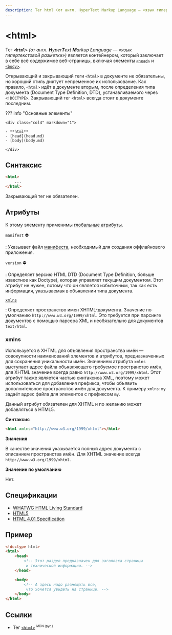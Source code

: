```yaml
---
description: Тег html (от англ. HyperText Markup Language — «язык гипертекстовой разметки») является контейнером, который заключает в себе всё содержимое веб-страницы, включая элементы head и body
---
```


# &lt;html&gt;

Тег **`<html>`** _(от англ. **H**yper**T**ext **M**arkup **L**anguage — «язык гипертекстовой разметки»)_ является контейнером, который заключает в себе всё содержимое веб-страницы, включая элементы [`<head>`](head.md) и [`<body>`](body.md).

Открывающий и закрывающий теги `<html>` в документе не обязательны, но хороший стиль диктует непременное их использование. Как правило, `<html>` идёт в документе вторым, после определения типа документа (Document Type Definition, DTD), устанавливаемого через `<!DOCTYPE>`. Закрывающий тег `<html>` всегда стоит в документе последним.

??? info "Основные элементы"

    <div class="col4" markdown="1">

    - **html**
    - [head](head.md)
    - [body](body.md)

    </div>

## Синтаксис

```html
<html>
    ...
</html>
```

Закрывающий тег не обязателен.

## Атрибуты

К этому элементу применимы [глобальные атрибуты](uni-attr.md).

`manifest` :no_entry:

: Указывает файл [манифеста](https://scriptdev.ru/manifest/), необходимый для создания оффлайнового приложения.

`version` :no_entry:

: Определяет версию HTML DTD (Document Type Definition, больше известное как Doctype), которая управляет текущим документом. Этот атрибут не нужен, потому что он является избыточным, так как есть информация, указываемая в объявлении типа документа.

[`xmlns`](#xmlns)

: Определяет пространство имен XHTML-документа. Значение по умолчанию `http://www.w3.org/1999/xhtml`. Это требуется при парсинге документов с помощью парсера XML и необязательно для документов `text/html`.

### xmlns

Используется в XHTML для объявления пространства имён — совокупности наименований элементов и атрибутов, предназначенных для сохранения уникальности имён. Значением атрибута `xmlns` выступает адрес файла объявляющего требуемое пространство имён, для XHTML значение всегда равно `http://www.w3.org/1999/xhtml`. Этот атрибут также является частью синтаксиса XML, поэтому может использоваться для добавления префикса, чтобы объявить дополнительное пространство имён для документа. К примеру `xmlns:my` задаёт адрес файла для элементов с префиксом `my`.

Данный атрибут обязателен для XHTML и по желанию может добавляться в HTML5.

**Синтаксис**

```html
<html xmlns="http://www.w3.org/1999/xhtml"></html>
```

**Значения**

В качестве значения указывается полный адрес документа с описанием пространства имён. Для XHTML значение всегда `http://www.w3.org/1999/xhtml`.

**Значение по умолчанию**

Нет.

## Спецификации

-   [WHATWG HTML Living Standard](https://html.spec.whatwg.org/multipage/semantics.html#the-html-element)
-   [HTML5](http://www.w3.org/TR/html5/semantics.html#the-html-element)
-   [HTML 4.01 Specification](http://www.w3.org/TR/html401/struct/global.html#h-7.3)

## Пример

```html
<!doctype html>
<html>
    <head>
        <!-- Этот раздел предназначен для заголовка страницы
	     и технической информации. -->
    </head>

    <body>
        <!-- А здесь надо размещать все,
	     что хочется увидеть на странице. -->
    </body>
</html>
```

## Ссылки

-   Тег [`<html>`](https://developer.mozilla.org/ru/docs/Web/HTML/Element/html) <sup><small>MDN (рус.)</small></sup>
